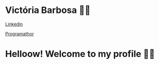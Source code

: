 # Victória Barbosa 👩🏻

[Linkedin](https://www.linkedin.com/in/victoria-barbosa3/)

[Programathor](https://programathor.com.br/users/102028)

# Helloow! Welcome to my profile 👋🤏






